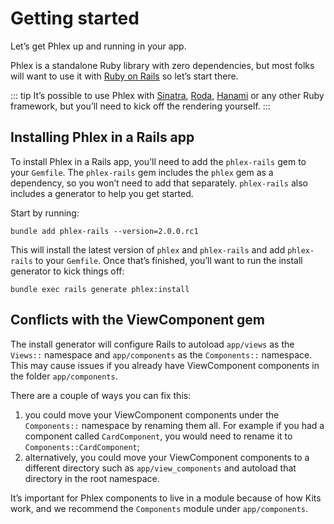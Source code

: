 # Getting started

Let’s get Phlex up and running in your app.

Phlex is a standalone Ruby library with zero dependencies, but most folks will want to use it with [Ruby on Rails](https://rubyonrails.org) so let’s start there.

::: tip
It’s possible to use Phlex with [Sinatra](https://sinatrarb.com), [Roda](http://roda.jeremyevans.net), [Hanami](https://hanamirb.org) or any other Ruby framework, but you’ll need to kick off the rendering yourself.
:::

## Installing Phlex in a Rails app

To install Phlex in a Rails app, you’ll need to add the `phlex-rails` gem to your `Gemfile`. The `phlex-rails` gem includes the `phlex` gem as a dependency, so you won’t need to add that separately. `phlex-rails` also includes a generator to help you get started.

Start by running:

```
bundle add phlex-rails --version=2.0.0.rc1
```

This will install the latest version of `phlex` and `phlex-rails` and add `phlex-rails` to your `Gemfile`. Once that’s finished, you’ll want to run the install generator to kick things off:

```
bundle exec rails generate phlex:install
```

## Conflicts with the ViewComponent gem

The install generator will configure Rails to autoload `app/views` as the `Views::` namespace and `app/components` as the `Components::` namespace. This may cause issues if you already have ViewComponent components in the folder `app/components`.

There are a couple of ways you can fix this:

1. you could move your ViewComponent components under the `Components::` namespace by renaming them all. For example if you had a component called `CardComponent`, you would need to rename it to `Components::CardComponent`;
2. alternatively, you could move your ViewComponent components to a different directory such as `app/view_components` and autoload that directory in the root namespace.

It’s important for Phlex components to live in a module because of how Kits work, and we recommend the `Components` module under `app/components`.
